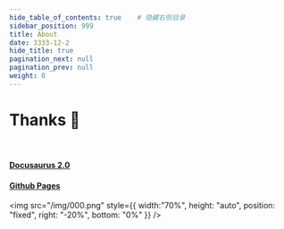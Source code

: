 ```yaml
---
hide_table_of_contents: true    # 隐藏右侧目录
sidebar_position: 999
title: About
date: 3333-12-2
hide_title: true
pagination_next: null
pagination_prev: null
weight: 0
---
```


# Thanks 🎉

<br/>

#### [Docusaurus 2.0](https://www.docusaurus.io/)

#### [Github Pages](https://pages.github.com/)



<img  src="/img/000.png" 
       style={{ width:"70%", height: "auto", position: "fixed", right: "-20%", bottom: "0%" }} />